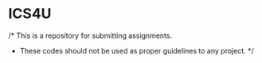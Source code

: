 # ICS4U

/* This is a repository for submitting assignments.
* These codes should not be used as proper guidelines to any project.
*/

